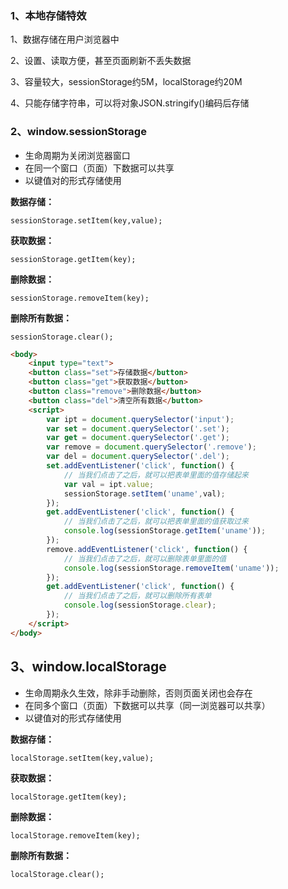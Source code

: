 ### 1、本地存储特效

1、数据存储在用户浏览器中

2、设置、读取方便，甚至页面刷新不丢失数据

3、容量较大，sessionStorage约5M，localStorage约20M

4、只能存储字符串，可以将对象JSON.stringify()编码后存储

### 2、window.sessionStorage

- 生命周期为关闭浏览器窗口
- 在同一个窗口（页面）下数据可以共享
- 以键值对的形式存储使用

**数据存储：**

```
sessionStorage.setItem(key,value);
```

**获取数据：**

```
sessionStorage.getItem(key);
```

**删除数据：**

```
sessionStorage.removeItem(key);
```

**删除所有数据：**

```
sessionStorage.clear();
```

```html
<body>
    <input type="text">
    <button class="set">存储数据</button>
    <button class="get">获取数据</button>
    <button class="remove">删除数据</button>
    <button class="del">清空所有数据</button>
    <script>
        var ipt = document.querySelector('input');
        var set = document.querySelector('.set');
        var get = document.querySelector('.get');
        var remove = document.querySelector('.remove');
        var del = document.querySelector('.del');
        set.addEventListener('click', function() {
            // 当我们点击了之后，就可以把表单里面的值存储起来
            var val = ipt.value;
            sessionStorage.setItem('uname',val);
        });
        get.addEventListener('click', function() {
            // 当我们点击了之后，就可以把表单里面的值获取过来
            console.log(sessionStorage.getItem('uname'));
        });
        remove.addEventListener('click', function() {
            // 当我们点击了之后，就可以删除表单里面的值
            console.log(sessionStorage.removeItem('uname'));
        });
        get.addEventListener('click', function() {
            // 当我们点击了之后，就可以删除所有表单
            console.log(sessionStorage.clear);
        });
    </script>
</body>
```

## 3、window.localStorage

- 生命周期永久生效，除非手动删除，否则页面关闭也会存在
- 在同多个窗口（页面）下数据可以共享（同一浏览器可以共享）
- 以键值对的形式存储使用

**数据存储：**

```
localStorage.setItem(key,value);
```

**获取数据：**

```
localStorage.getItem(key);
```

**删除数据：**

```
localStorage.removeItem(key);
```

**删除所有数据：**

```
localStorage.clear();
```

